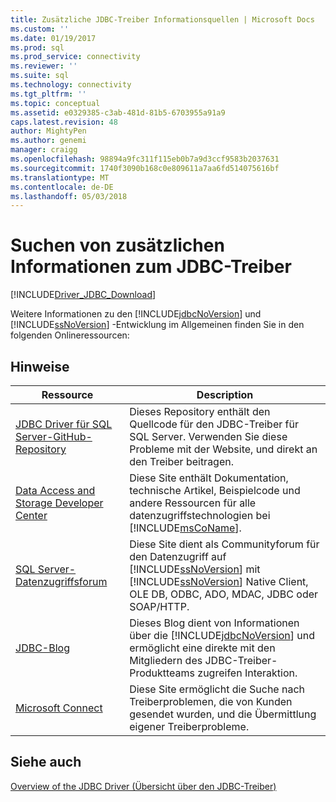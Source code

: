 ```yaml
---
title: Zusätzliche JDBC-Treiber Informationsquellen | Microsoft Docs
ms.custom: ''
ms.date: 01/19/2017
ms.prod: sql
ms.prod_service: connectivity
ms.reviewer: ''
ms.suite: sql
ms.technology: connectivity
ms.tgt_pltfrm: ''
ms.topic: conceptual
ms.assetid: e0329385-c3ab-481d-81b5-6703955a91a9
caps.latest.revision: 48
author: MightyPen
ms.author: genemi
manager: craigg
ms.openlocfilehash: 98894a9fc311f115eb0b7a9d3ccf9583b2037631
ms.sourcegitcommit: 1740f3090b168c0e809611a7aa6fd514075616bf
ms.translationtype: MT
ms.contentlocale: de-DE
ms.lasthandoff: 05/03/2018
---
```

# <a name="finding-additional-jdbc-driver-information"></a>Suchen von zusätzlichen Informationen zum JDBC-Treiber
[!INCLUDE[Driver_JDBC_Download](../../includes/driver_jdbc_download.md)]

  Weitere Informationen zu den [!INCLUDE[jdbcNoVersion](../../includes/jdbcnoversion_md.md)] und [!INCLUDE[ssNoVersion](../../includes/ssnoversion_md.md)] -Entwicklung im Allgemeinen finden Sie in den folgenden Onlineressourcen:  
  
## <a name="remarks"></a>Hinweise  
  
|Ressource|Description|  
|--------------|-----------------|  
|[JDBC Driver für SQL Server-GitHub-Repository](https://github.com/microsoft/mssql-jdbc)|Dieses Repository enthält den Quellcode für den JDBC-Treiber für SQL Server. Verwenden Sie diese Probleme mit der Website, und direkt an den Treiber beitragen.|
|[Data Access and Storage Developer Center](http://go.microsoft.com/fwlink?linkid=4173)|Diese Site enthält Dokumentation, technische Artikel, Beispielcode und andere Ressourcen für alle datenzugriffstechnologien bei [!INCLUDE[msCoName](../../includes/msconame_md.md)].|  
|[SQL Server-Datenzugriffsforum](http://go.microsoft.com/fwlink/?LinkId=70651)|Diese Site dient als Communityforum für den Datenzugriff auf [!INCLUDE[ssNoVersion](../../includes/ssnoversion_md.md)] mit [!INCLUDE[ssNoVersion](../../includes/ssnoversion_md.md)] Native Client, OLE DB, ODBC, ADO, MDAC, JDBC oder SOAP/HTTP.|  
|[JDBC-Blog](http://go.microsoft.com/fwlink/?LinkId=124746)|Dieses Blog dient von Informationen über die [!INCLUDE[jdbcNoVersion](../../includes/jdbcnoversion_md.md)] und ermöglicht eine direkte mit den Mitgliedern des JDBC-Treiber-Produktteams zugreifen Interaktion.|  
|[Microsoft Connect](http://go.microsoft.com/fwlink/?LinkID=116905)|Diese Site ermöglicht die Suche nach Treiberproblemen, die von Kunden gesendet wurden, und die Übermittlung eigener Treiberprobleme.|  
  
## <a name="see-also"></a>Siehe auch  
 [Overview of the JDBC Driver (Übersicht über den JDBC-Treiber)](../../connect/jdbc/overview-of-the-jdbc-driver.md)  
  
  
